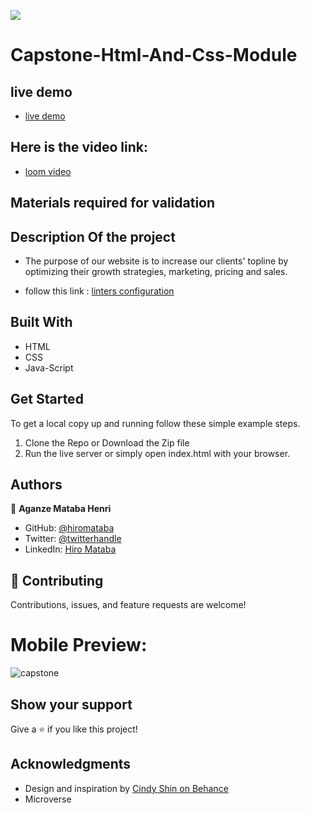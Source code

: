![](https://img.shields.io/badge/Microverse-blueviolet)

# Capstone-Html-And-Css-Module

## live demo

- [live demo](https://hiromataba.github.io/Html-and-Css-Capstone-Project/)

## Here is the video link:

- [loom video](https://www.loom.com/share/42a137a9904141cba20e3716cb9d8d5a)

## Materials required for validation

## Description Of the project

- The purpose of our website is to increase our clients' topline by optimizing their growth strategies, marketing, pricing and sales. 

- follow this link :
  [linters configuration](https://github.com/microverseinc/linters-config/tree/master/html-css-js)

## Built With

- HTML
- CSS
- Java-Script


## Get Started

To get a local copy up and running follow these simple example steps.

1. Clone the Repo or Download the Zip file
2. Run the live server or simply open index.html with your browser.

## Authors

👤 **Aganze Mataba Henri**

- GitHub: [@hiromataba](https://github.com/hiromataba)
- Twitter: [@twitterhandle](https://twitter.com/MatabaHiro)
- LinkedIn: [Hiro Mataba](https://www.linkedin.com/in/hiro-mataba-1bb910209/)

## 🤝 Contributing

Contributions, issues, and feature requests are welcome!

 # Mobile Preview:

![capstone](https://user-images.githubusercontent.com/75126481/123948021-4ecdbc00-d9a1-11eb-86f4-8c28a21fff46.png)

## Show your support

Give a ⭐️ if you like this project!

## Acknowledgments

- Design and inspiration by [Cindy Shin on Behance](https://www.behance.net/gallery/29845175/CC-Global-Summit-2015)
- Microverse
